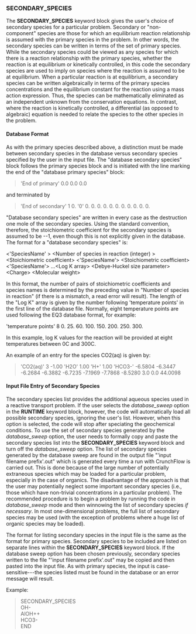 
### SECONDARY_SPECIES

The **SECONDARY_SPECIES** keyword block gives the user's choice of
secondary species for a particular problem. Secondary or "non-component"
species are those for which an equilibrium reaction relationship is
assumed with the primary species in the problem. In other words, the
secondary species can be written in terms of the set of primary species.
While the secondary species could be viewed as any species for which
there is a reaction relationship with the primary species, whether the
reaction is at equilibrium or kinetically controlled, in this code the
secondary species are used to imply on species where the reaction is
assumed to be at equilibrium. When a particular reaction is at
equilibrium, a secondary species can be written algebraically in terms
of the primary species concentrations and the equilibrium constant for
the reaction using a mass action expression. Thus, the species can be
mathematically eliminated as an independent unknown from the
conservation equations. In contrast, where the reaction is kinetically
controlled, a differential (as opposed to algebraic) equation is needed
to relate the species to the other species in the problem.

#### Database Format

As with the primary species described above, a distinction must be made
between secondary species in the database versus secondary species
specified by the user in the input file. The "database secondary
species" block follows the primary species block and is initiated with
the line marking the end of the "database primary species" block:

> \'End of primary\' 0.0 0.0 0.0

and terminated by

> \'End of secondary\' 1 0. \'0\' 0. 0. 0. 0. 0. 0. 0. 0. 0. 0. 0.

"Database secondary species" are written in every case as the
destruction one mole of the secondary species. Using the standard
convention, therefore, the stoichiometric coefficient for the secondary
species is assumed to be --1, even though this is not explicitly given
in the database. The format for a "database secondary species" is:

\<'SpeciesName' \> \<Number of species in reaction (integer) \>
\<Stoichiometric coefficient\> \<'SpeciesName'\> \<Stoichiometric
coefficient\> \<'SpeciesName'\> ...\<Log K array\> \<Debye-Huckel size
parameter\> \<Charge\> \<Molecular weight\>

In this format, the number of pairs of stoichiometric coefficients and
species names is determined by the preceding value in "Number of species
in reaction" (if there is a mismatch, a read error will result). The
length of the "Log K" array is given by the number following
'temperature points' in the first line of the database file. Normally,
eight temperature points are used following the EQ3 database format, for
example:

\'temperature points\' 8 0. 25. 60. 100. 150. 200. 250. 300.

In this example, log K values for the reaction will be provided at eight
temperatures between 0C and 300C.

An example of an entry for the species CO2(aq) is given by:

> \'CO2(aq)\' 3 -1.00 \'H2O\' 1.00 \'H+\' 1.00 \'HCO3-\' -6.5804 -6.3447
> -6.2684 -6.3882 -6.7235 -7.1969 -7.7868 -8.5280 3.0 0.0 44.0098

#### Input File Entry of Secondary Species

The secondary species list provides the additional aqueous species used
in a reactive transport problem. If the user selects the
*database_sweep* option in the **RUNTIME** keyword block, however, the
code will automatically load all possible secondary species, ignoring
the user's list. However, when this option is selected, the code will
stop after speciating the geochemical conditions. To use the set of
secondary species generated by the *database_sweep* option, the user
needs to formally copy and paste the secondary species list into the
**SECONDARY_SPECIES** keyword block and turn off the *database_sweep*
option. The list of secondary species generated by the database sweep
are found in the output file "'input filename prefix'.out" which is
generated every time a run with CrunchFlow is carried out. This is done
because of the large number of potentially extraneous species which may
be loaded for a particular problem, especially in the case of organics.
The disadvantage of the approach is that the user may potentially
neglect some important secondary species (i.e., those which have
non-trivial concentrations in a particular problem). The recommended
procedure is to begin a problem by running the code in *database_sweep*
mode and then winnowing the list of secondary species *if necessary*. In
most one-dimensional problems, the full list of secondary species may be
used (with the exception of problems where a huge list of organic
species may be loaded).

The format for listing secondary species in the input file is the same
as the format for primary species. Secondary species to be included are
listed on separate lines within the **SECONDARY_SPECIES** keyword block.
If the database sweep option has been chosen previously, secondary
species written to the file "'input filename prefix'.out" may be copied
and then pasted into the input file. As with primary species, the input
is case-sensitive---the species listed must be found in the database or
an error message will result.

Example:

> SECONDARY_SPECIES\
> OH-\
> AlOH++\
> HCO3-\
> END
